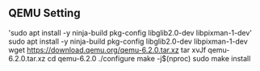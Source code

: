 ## QEMU Setting
 
'sudo apt install -y ninja-build pkg-config libglib2.0-dev libpixman-1-dev'
 sudo apt install -y ninja-build pkg-config libglib2.0-dev libpixman-1-dev
 wget https://download.qemu.org/qemu-6.2.0.tar.xz
 tar xvJf qemu-6.2.0.tar.xz
 cd qemu-6.2.0
 ./configure
 make -j$(nproc)
 sudo make install

